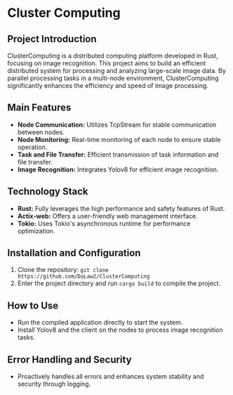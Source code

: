 # Cluster Computing

## Project Introduction
ClusterComputing is a distributed computing platform developed in Rust, focusing on image recognition. This project aims to build an efficient distributed system for processing and analyzing large-scale image data. By parallel processing tasks in a multi-node environment, ClusterComputing significantly enhances the efficiency and speed of image processing.

## Main Features
- **Node Communication:** Utilizes TcpStream for stable communication between nodes.
- **Node Monitoring:** Real-time monitoring of each node to ensure stable operation.
- **Task and File Transfer:** Efficient transmission of task information and file transfer.
- **Image Recognition:** Integrates Yolov8 for efficient image recognition.

## Technology Stack
- **Rust:** Fully leverages the high performance and safety features of Rust.
- **Actix-web:** Offers a user-friendly web management interface.
- **Tokio:** Uses Tokio's asynchronous runtime for performance optimization.

## Installation and Configuration
1. Clone the repository: `git clone https://github.com/DaLaw2/ClusterComputing`
2. Enter the project directory and run `cargo build` to compile the project.

## How to Use
- Run the compiled application directly to start the system.
- Install Yolov8 and the client on the nodes to process image recognition tasks.

## Error Handling and Security
- Proactively handles all errors and enhances system stability and security through logging.

